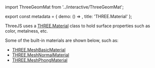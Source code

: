 import ThreeGeomMat from '../interactive/ThreeGeomMat';

export const metadata = {
  demo: () => <ThreeGeomMat material />,
  title: 'THREE.Material'
};

ThreeJS uses a [THREE.Material](https://threejs.org/docs/#api/en/materials/Material) class to hold surface properties such as color, metalness, etc.

Some of the built-in materials are shown below, such as:

- [THREE.MeshBasicMaterial](https://threejs.org/docs/#api/en/materials/MeshBasicMaterial)
- [THREE.MeshNormalMaterial](https://threejs.org/docs/#api/en/materials/MeshNormalMaterial)
- [THREE.MeshPhongMaterial](https://threejs.org/docs/#api/en/materials/MeshPhongMaterial)